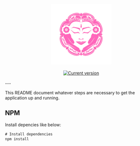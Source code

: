 <div align="center">
  <img src="./src/assets/images/logo.png" width='200' alt='Logo Tybali'>
</div>

<br/>

<div align="center">
  <a href='https://chouchoutebyflo.com'>
    <img src="https://img.shields.io/badge/version-v1.0.0-blue" alt='Current version'>
  </a>
</div>

<br/>
---

This README document whatever steps are necessary to get the application up and running.

## NPM

Install depencies like below:

```shell
# Install dependencies
npm install
```
